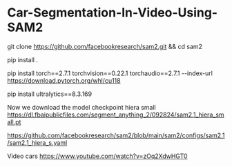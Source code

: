 # Car-Segmentation-In-Video-Using-SAM2




git clone https://github.com/facebookresearch/sam2.git && cd sam2

pip install .

pip install torch==2.7.1 torchvision==0.22.1 torchaudio==2.7.1 --index-url https://download.pytorch.org/whl/cu118

pip install ultralytics==8.3.169

Now we download the model checkpoint hiera small
https://dl.fbaipublicfiles.com/segment_anything_2/092824/sam2.1_hiera_small.pt

https://github.com/facebookresearch/sam2/blob/main/sam2/configs/sam2.1/sam2.1_hiera_s.yaml


Video cars
https://www.youtube.com/watch?v=zOq2XdwHGT0












